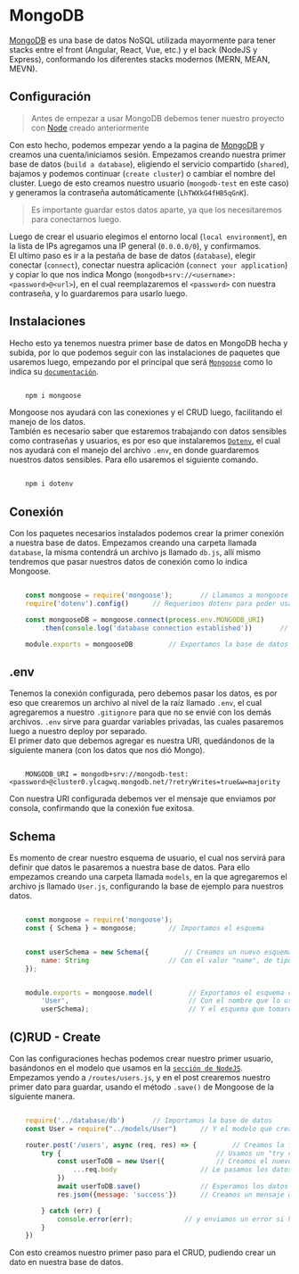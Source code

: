# MongoDB

[MongoDB](https://www.mongodb.com/) es una base de datos NoSQL utilizada mayormente para tener stacks entre el front (Angular, React, Vue, etc.) y el back (NodeJS y Express), conformando los diferentes stacks modernos (MERN, MEAN, MEVN).  

## Configuración

> Antes de empezar a usar MongoDB debemos tener nuestro proyecto con [Node](../../BackEnd/NodeJS/NodeJS.md) creado anteriormente

Con esto hecho, podemos empezar yendo a la pagina de [MongoDB](https://www.mongodb.com/) y creamos una cuenta/iniciamos sesión. Empezamos creando nuestra primer base de datos (`build a database`), eligiendo el servicio compartido (`shared`), bajamos y podemos continuar (`create cluster`) o cambiar el nombre del cluster. Luego de esto creamos nuestro usuario (`mongodb-test` en este caso) y generamos la contraseña automáticamente (`LhTWXkG4fHB5qGnK`).

> Es importante guardar estos datos aparte, ya que los necesitaremos para conectarnos luego.

Luego de crear el usuario elegimos el entorno local (`local environment`), en la lista de IPs agregamos una IP general (`0.0.0.0/0`), y confirmamos.  
El ultimo paso es ir a la pestaña de base de datos (`database`), elegir conectar (`connect`), conectar nuestra aplicación (`connect your application`) y copiar lo que nos indica Mongo (`mongodb+srv://<username>:<password>@<url>`), en el cual reemplazaremos el `<password>` con nuestra contraseña, y lo guardaremos para usarlo luego.

## Instalaciones

Hecho esto ya tenemos nuestra primer base de datos en MongoDB hecha y subida, por lo que podemos seguir con las instalaciones de paquetes que usaremos luego, empezando por el principal que será [`Mongoose`](https://mongoosejs.com/) como lo indica su [`documentación`](https://mongoosejs.com/docs/index.html).

```cmd

    npm i mongoose

```

Mongoose nos ayudará con las conexiones y el CRUD luego, facilitando el manejo de los datos.  
También es necesario saber que estaremos trabajando con datos sensibles como contraseñas y usuarios, es por eso que instalaremos [`Dotenv`](https://www.npmjs.com/package/dotenv), el cual nos ayudará con el manejo del archivo `.env`, en donde guardaremos nuestros datos sensibles. Para ello usaremos el siguiente comando.

```cmd

    npm i dotenv

```

## Conexión

Con los paquetes necesarios instalados podemos crear la primer conexión a nuestra base de datos. Empezamos creando una carpeta llamada `database`, la misma contendrá un archivo js llamado `db.js`, allí mismo tendremos que pasar nuestros datos de conexión como lo indica Mongoose.

```js

    const mongoose = require('mongoose');       // Llamamos a mongoose
    require('dotenv').config()      // Requerimos dotenv para poder usar las variables de entorno

    const mongooseDB = mongoose.connect(process.env.MONGODB_URI)        // Generamos la conexión en base a la URI de Mongo
        .then(console.log('database connection established'))       // Generamos la respuesta para saber que se estableció la conexión 

    module.exports = mongooseDB         // Exportamos la base de datos

```

## .env

Tenemos la conexión configurada, pero debemos pasar los datos, es por eso que crearemos un archivo al nivel de la raíz llamado `.env`, el cual agregaremos a nuestro `.gitignore` para que no se envié con los demás archivos. `.env` sirve para guardar variables privadas, las cuales pasaremos luego a nuestro deploy por separado.  
El primer dato que debemos agregar es nuestra URI, quedándonos de la siguiente manera (con los datos que nos dió Mongo).

```env

    MONGODB_URI = mongodb+srv://mongodb-test:<password>@cluster0.ylcagwq.mongodb.net/?retryWrites=true&w=majority

```

Con nuestra URI configurada debemos ver el mensaje que enviamos por consola, confirmando que la conexión fue exitosa.

## Schema

Es momento de crear nuestro esquema de usuario, el cual nos servirá para definir que datos le pasaremos a nuestra base de datos. Para ello empezamos creando una carpeta llamada `models`, en la que agregaremos el archivo js llamado `User.js`, configurando la base de ejemplo para nuestros datos.

```js

    const mongoose = require('mongoose');
    const { Schema } = mongoose;        // Importamos el esquema


    const userSchema = new Schema({         // Creamos un nuevo esquema
        name: String                    // Con el valor "name", de tipo "string"
    });


    module.exports = mongoose.model(         // Exportamos el esquema como modelo para usarlo en otro archivo
        'User',                              // Con el nombre que lo usaremos luego
        userSchema);                         // Y el esquema que tomaremos de referencia 

```

## (C)RUD - Create

Con las configuraciones hechas podemos crear nuestro primer usuario, basándonos en el modelo que usamos en la [`sección de NodeJS`](../../BackEnd/NodeJS/NodeJS.md). Empezamos yendo a `/routes/users.js`, y en el post crearemos nuestro primer dato para guardar, usando el método `.save()` de Mongoose de la siguiente manera.

```js

    require('../database/db')       // Importamos la base de datos
    const User = require("../models/User")      // Y el modelo que creamos

    router.post('/users', async (req, res) => {         // Creamos la función asíncrona ya que estaremos pidiendo datos
        try {                                       // Usamos un "try catch" 
            const userToDB = new User({             // Creamos el nuevo usuario en base al modelo que armamos
                ...req.body                     // Le pasamos los datos que enviamos por el body
            })
            await userToDB.save()               // Esperamos los datos y los guardamos en nuestra base de datos
            res.json({message: 'success'})      // Creamos un mensaje que nos indica que todo salio bien

        } catch (err) {
            console.error(err);             // y enviamos un error si hay algo que salio mal
        }
    })

```

Con esto creamos nuestro primer paso para el CRUD, pudiendo crear un dato en nuestra base de datos.
